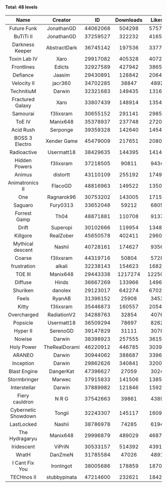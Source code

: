 #### Total: 48 levels

| Name | Creator | ID | Downloads | Likes |
|:---:|:---:|:---:|:---:|:---:|
| Future Funk | JonathanGD | 44062068 | 504298 | 57570
| BuTiTi II | JonathanGD | 37259527 | 322232 | 41657
| Darkness Keeper | AbstractDark | 36745142 | 197536 | 33777
| Toxin Lab IV | Xaro | 29917082 | 405328 | 40723
| Frontlines | Edicts | 32927589 | 427942 | 38656
| Defiance | Jaasim | 29430891 | 128842 | 20642
| Velocity II | jacr360 | 34702285 | 38847 | 4892
| TechnitiuM | Darwin | 32321683 | 149435 | 13165
| Fractured Galaxy  | Xaro | 33807439 | 148914 | 13547
| Samourai | f3lixsram | 30655152 | 291141 | 29854
| ToE IV  | Manix648 | 35378937 | 237748 | 27205
| Acid Rush | Serponge | 39359328 | 142640 | 14544
| BOSS 3 Electro | Xender Game | 45479009 | 217651 | 20806
| Radioactive | Usermatt18 | 38429635 | 144395 | 14144
| Hidden Powers | f3lixsram | 37218505 | 90811 | 9434
| Animus | distortt | 43110109 | 255192 | 17494
| Animatronics II | FlacoGD | 48816963 | 149522 | 13505
| One | Ragnarok96 | 30753202 | 143005 | 17154
| Saguaro | Fury0313 | 33652048 | 59212 | 6805
| Forrest Gamp | Th04 | 48871881 | 110708 | 9137
| Drift | Superopi | 30102666 | 119954 | 13489
| Killgore | RealZober | 45650578 | 402411 | 29608
| Mythical descent | Nashii | 40728161 | 174627 | 9356
| Coarse | f3lixsram | 44319716 | 50804 | 5728
| frustration | alkali | 32238143 | 154623 | 16823
| TOE III | Manix648 | 29443338 | 1217274 | 122504
| Diffuse | Hinds | 36667269 | 133966 | 14967
| Shuriken | danolex | 29123017 | 642274 | 67029
| Feels | RyanAB | 31396152 | 25908 | 3453
| Kitty | f3lixsram | 35446873 | 160557 | 20540
| Overcharged | RadiationV2 | 34288763 | 32854 | 4076
| Popsicle | Usermatt18 | 36509294 | 78697 | 8262
| Hyper II | SerenoGD | 39147829 | 31111 | 3078
| Nowise | Darwin | 38398923 | 257555 | 36158
| Holy Power | TheRealDorami | 46220912 | 446785 | 30397
| ARANEO | Darwin | 30944062 | 388687 | 33965
| Inception | Darwin | 29862626 | 340841 | 32001
| Blast Engine | DangerKat | 47396627 | 27059 | 3024
| Stormbringer | Marwec | 37915833 | 141506 | 13857
| Interstellar | Darwin | 37889982 | 121846 | 15925
| Fiery cauldron | N R G | 37542663 | 39861 | 4389
| Cybernetic Showdown  | Tongii | 32243307 | 145117 | 16096
| LastLocked | Nashii | 38786978 | 74285 | 6194
| The Hydragaryu | Manix648 | 29996879 | 489029 | 46871
| Iridescent | ViPriN | 30533157 | 514392 | 43914
| WratH | DanZmeN | 31785584 | 47026 | 4891
| I Cant Fix You | IronIngot | 38005686 | 178859 | 18707
| TECHnos II | stubbypinata | 47214600 | 232621 | 18424
